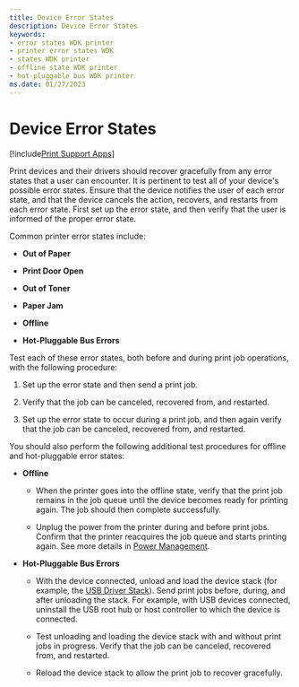 ```yaml
---
title: Device Error States
description: Device Error States
keywords:
- error states WDK printer
- printer error states WDK
- states WDK printer
- offline state WDK printer
- hot-pluggable bus WDK printer
ms.date: 01/27/2023
---
```


# Device Error States

[!include[Print Support Apps](../includes/print-support-apps.md)]

Print devices and their drivers should recover gracefully from any error states that a user can encounter. It is pertinent to test all of your device's possible error states. Ensure that the device notifies the user of each error state, and that the device cancels the action, recovers, and restarts from each error state. First set up the error state, and then verify that the user is informed of the proper error state.

Common printer error states include:

- **Out of Paper**

- **Print Door Open**

- **Out of Toner**

- **Paper Jam**

- **Offline**

- **Hot-Pluggable Bus Errors**

Test each of these error states, both before and during print job operations, with the following procedure:

1. Set up the error state and then send a print job.

1. Verify that the job can be canceled, recovered from, and restarted.

1. Set up the error state to occur during a print job, and then again verify that the job can be canceled, recovered from, and restarted.

You should also perform the following additional test procedures for offline and hot-pluggable error states:

- **Offline**

  - When the printer goes into the offline state, verify that the print job remains in the job queue until the device becomes ready for printing again. The job should then complete successfully.

  - Unplug the power from the printer during and before print jobs. Confirm that the printer reacquires the job queue and starts printing again. See more details in [Power Management](power-management.md).

- **Hot-Pluggable Bus Errors**
  
  - With the device connected, unload and load the device stack (for example, the [USB Driver Stack](/windows-hardware/drivers/ddi/index)). Send print jobs before, during, and after unloading the stack. For example, with USB devices connected, uninstall the USB root hub or host controller to which the device is connected.
  
  - Test unloading and loading the device stack with and without print jobs in progress. Verify that the job can be canceled, recovered from, and restarted.
  
  - Reload the device stack to allow the print job to recover gracefully.
